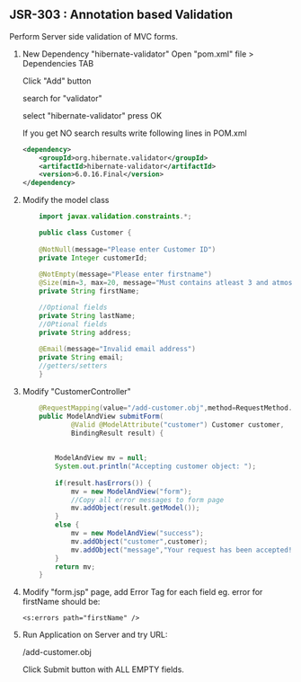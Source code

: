 ## JSR-303 : Annotation based Validation

Perform Server side validation of MVC forms.


1. New Dependency "hibernate-validator"
   Open "pom.xml" file > Dependencies TAB
	
	Click "Add" button
	
	search for "validator" 
	
	select "hibernate-validator" press OK

   If you get NO search results write following lines in POM.xml

	```xml
	<dependency>
  		<groupId>org.hibernate.validator</groupId>
  		<artifactId>hibernate-validator</artifactId>
  		<version>6.0.16.Final</version>
  	</dependency>
	```


2. Modify the model class
	
	```java
		import javax.validation.constraints.*;

		public class Customer {
		
		@NotNull(message="Please enter Customer ID")
		private Integer customerId;
		
		@NotEmpty(message="Please enter firstname")
		@Size(min=3, max=20, message="Must contains atleast 3 and atmost 20 characters")
		private String firstName;

		//Optional fields
		private String lastName;
		//OPtional fields
		private String address;
		
		@Email(message="Invalid email address")
		private String email;
		//getters/setters
		}
	```

3.  Modify "CustomerController"

	```java
		@RequestMapping(value="/add-customer.obj",method=RequestMethod.POST)
		public ModelAndView submitForm(
				@Valid @ModelAttribute("customer") Customer customer,
				BindingResult result) {
			
			
			ModelAndView mv = null;
			System.out.println("Accepting customer object: ");
			
			if(result.hasErrors()) {
				mv = new ModelAndView("form");
				//Copy all error messages to form page
				mv.addObject(result.getModel());
			}
			else {
				mv = new ModelAndView("success");
				mv.addObject("customer",customer);
				mv.addObject("message","Your request has been accepted!");
			}
			return mv;
		}
	```

4.	Modify "form.jsp" page, add Error Tag for each field eg. error for firstName should be:
		
	```<s:errors path="firstName" />```

5.	Run Application on Server and try URL:

	<AppBaseURL>/add-customer.obj

	Click Submit button with ALL EMPTY fields.